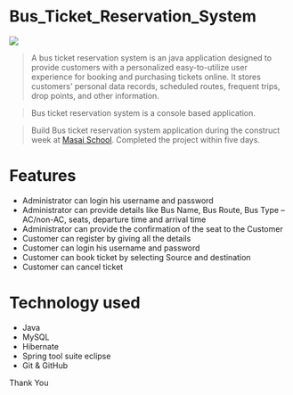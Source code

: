 # Bus_Ticket_Reservation_System

<img src="https://th.bing.com/th/id/OIP.sRUOT7fjmrhIrAPzg62UNAHaDP?w=346&h=153&c=7&r=0&o=5&dpr=1.3&pid=1.7">


> A bus ticket reservation system is an java application designed to provide customers with a personalized easy-to-utilize user experience for booking and purchasing tickets online. It stores customers' personal data records, scheduled routes, frequent trips, drop points, and other information.

> Bus ticket reservation system is a console based application.

> Build Bus ticket reservation system application during the construct week at [Masai School](https://masaischool.com/). Completed the project within five days.

# Features

- Administrator can login his username and password
- Administrator can provide details like Bus Name, Bus Route, Bus Type –AC/non-AC, seats, departure time and arrival time
- Administrator can provide the confirmation of the seat to the Customer
- Customer can register by giving all the details
- Customer can login his username and password
- Customer can book ticket by selecting Source and destination
- Customer can cancel ticket

# Technology used 

- Java
- MySQL
- Hibernate
- Spring tool suite eclipse
- Git & GitHub


Thank You 
